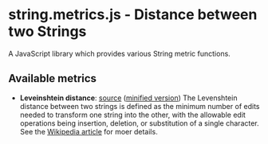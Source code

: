 string.metrics.js - Distance between two Strings
================================================


A JavaScript library which provides various String metric functions.


Available metrics
-----------------

   - **Leveinshtein distance**: [source](string.metrics.js/src/string.levenshtein-distance.js) ([minified version](string.metrics.js/bin/string.levenshtein-distance.min.js))
     The Levenshtein distance between two strings is defined as the minimum
     number of edits needed to transform one string into the other, with the
     allowable edit operations being insertion, deletion, or substitution of a
     single character. See the [Wikipedia article](1) for moer details.

[1]: http://en.wikipedia.org/wiki/Levenshtein_distance